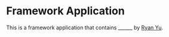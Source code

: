 # Framework Application

This is a framework application that contains ______
by [Ryan Yu](http://ryan-yu.com/).